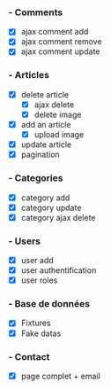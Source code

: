 ### - Comments
  - [x] ajax comment add
  - [x] ajax comment remove
  - [x] ajax comment update
    
### - Articles
  - [x] delete article
    - [x] ajax delete
    - [x] delete image
  - [x] add an article
    - [x] upload image
  - [x] update article
  - [x] pagination
    
### - Categories
  - [x] category add
  - [x] category update
  - [x] category ajax delete
    
### - Users 
  - [x] user add
  - [x] user authentification
  - [x] user roles

### - Base de données
  - [x] Fixtures
  - [x] Fake datas

### - Contact
  - [x] page complet + email